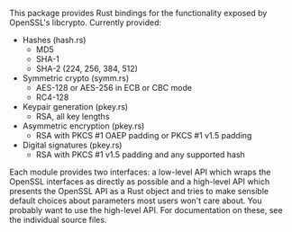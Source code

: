 This package provides Rust bindings for the functionality exposed by OpenSSL's
libcrypto. Currently provided:

* Hashes (hash.rs)
  * MD5
  * SHA-1
  * SHA-2 (224, 256, 384, 512)
* Symmetric crypto (symm.rs)
  * AES-128 or AES-256 in ECB or CBC mode
  * RC4-128
* Keypair generation (pkey.rs)
  * RSA, all key lengths
* Asymmetric encryption (pkey.rs)
  * RSA with PKCS #1 OAEP padding or PKCS #1 v1.5 padding
* Digital signatures (pkey.rs)
  * RSA with PKCS #1 v1.5 padding and any supported hash

Each module provides two interfaces: a low-level API which wraps the OpenSSL
interfaces as directly as possible and a high-level API which presents the
OpenSSL API as a Rust object and tries to make sensible default choices about
parameters most users won't care about. You probably want to use the high-level
API. For documentation on these, see the individual source files.

